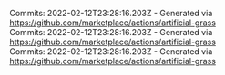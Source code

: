 Commits: 2022-02-12T23:28:16.203Z - Generated via https://github.com/marketplace/actions/artificial-grass
<br>
Commits: 2022-02-12T23:28:16.203Z - Generated via https://github.com/marketplace/actions/artificial-grass
<br>
Commits: 2022-02-12T23:28:16.203Z - Generated via https://github.com/marketplace/actions/artificial-grass
<br>
